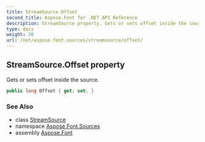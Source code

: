 ```yaml
---
title: StreamSource.Offset
second_title: Aspose.Font for .NET API Reference
description: StreamSource property. Gets or sets offset inside the source
type: docs
weight: 20
url: /net/aspose.font.sources/streamsource/offset/
---
```

## StreamSource.Offset property

Gets or sets offset inside the source.

```csharp
public long Offset { get; set; }
```

### See Also

* class [StreamSource](../)
* namespace [Aspose.Font.Sources](../../../aspose.font.sources/)
* assembly [Aspose.Font](../../../)


